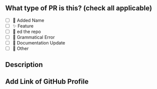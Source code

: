 ## What type of PR is this? (check all applicable)


- [ ] 🚀 Added Name
- [ ] ✨ Feature
- [ ] 🌟 ed the repo
- [ ] 🐛 Grammatical Error
- [ ] 📝 Documentation Update
- [ ] 🚩 Other

## Description



## Add Link of GitHub Profile



